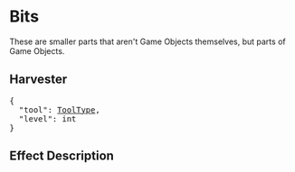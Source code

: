 # Bits

These are smaller parts that aren't Game Objects themselves, but parts of Game Objects.

## Harvester

<pre class="styledpre">
{
  "tool": <a href="./../registries/tooltype">ToolType</a>,
  "level": int
}
</pre>

## Effect Description
